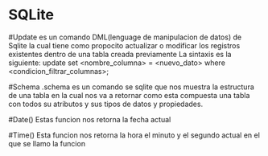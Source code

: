 # SQLite

#Update 
es un comando DML(lenguage de manipulacion de datos) de Sqlite la cual tiene como propocito actualizar o modificar los registros existentes dentro de una tabla creada previamente
La sintaxis es la siguiente:
update <nombre tabla> set <nombre_columna> = <nuevo_dato> where <condicion_filtrar_columnas>;


#Schema 
.schema es un comando se sqlite que nos muestra la estructura de una tabla  en la cual nos va a retornar  como esta compuesta una tabla con todos su atributos y sus tipos de datos y propiedades.

#Date()
Estas funcion nos retorna la fecha actual 

#Time()
Esta funcion nos retorna la hora el minuto y el segundo actual en el que se llamo la funcion

